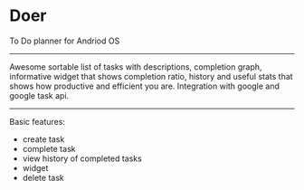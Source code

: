# Doer
To Do planner for Andriod OS
<hr>

Awesome sortable list of tasks with descriptions, completion graph, informative widget that shows completion ratio, history and useful stats that shows how productive and efficient you are.
Integration with google and google task api.

<hr>

Basic features: <br>
* create task <br>
* complete task <br>
* view history of completed tasks <br>
* widget <br>
* delete task <br>

